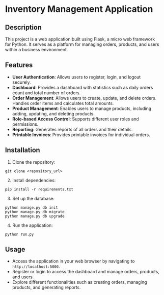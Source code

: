 # Inventory Management Application

## Description

This project is a web application built using Flask, a micro web framework for Python. It serves as a platform for managing orders, products, and users within a business environment.

## Features

- **User Authentication**: Allows users to register, login, and logout securely.
- **Dashboard**: Provides a dashboard with statistics such as daily orders count and total number of orders.
- **Order Management**: Allows users to create, update, and delete orders. Handles order items and calculates total amounts.
- **Product Management**: Enables users to manage products, including adding, updating, and deleting products.
- **Role-based Access Control**: Supports different user roles and permissions.
- **Reporting**: Generates reports of all orders and their details.
- **Printable Invoices**: Provides printable invoices for individual orders.

## Installation

1. Clone the repository:

```
git clone <repository_url>
```

2. Install dependencies:

```
pip install -r requirements.txt
```

3. Set up the database:

```
python manage.py db init
python manage.py db migrate
python manage.py db upgrade
```

4. Run the application:

```
python run.py
```

## Usage

- Access the application in your web browser by navigating to `http://localhost:5000`.
- Register or login to access the dashboard and manage orders, products, and users.
- Explore different functionalities such as creating orders, managing products, and generating reports.

